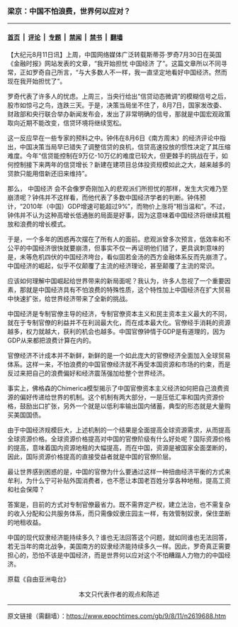 ### 梁京：中国不怕浪费，世界何以应对？

---

#### [首页](../../../..?n2619688) &nbsp;|&nbsp; [评论](../../../../../epoch-comment?n2619688) &nbsp;|&nbsp; [专题](../../../../../epoch-special?n2619688) &nbsp;|&nbsp; [禁闻](../../../../../epoch-news?n2619688) &nbsp;|&nbsp; [禁书](../../../../../books?n2619688) &nbsp;|&nbsp; [翻墙](https://github.com/gfw-breaker/nogfw/blob/master/README.md?n2619688)


<div class="post_content" id="artbody" itemprop="articleBody">
 <!-- article content begin -->
 <p>
  【大纪元8月11日讯】上周，中国网络媒体广泛转载斯蒂芬‧罗奇7月30日在英国《金融时报》网站发表的文章，“我开始担忧
  <ok href="https://www.epochtimes.com/gb/tag/%E4%B8%AD%E5%9B%BD%E7%BB%8F%E6%B5%8E.html">
   中国经济
  </ok>
  了”。这篇文章所以不同寻常，正如罗奇自己所言，“与大多数人不一样，我一直坚定地看好中国经济。然而现在我开始担忧了”。
 </p>
 <p>
  罗奇代表了许多人的忧虑。上周三，当央行给出“信贷动态微调”的模糊信号之后，股市如惊弓之鸟，连跌三天。于是，决策当局坐不住了，8月7日，国家发改委、财政部和央行联合举办新闻发布会，发出了非常明确的信号，那就是中国宏观政策取向近期不能改变，信贷环境将继续宽松。
 </p>
 <p>
  这一反应早在一些专家的预料之中。钟伟在8月6日《南方周末》的经济评论中指出，中国决策当局早已错失了调整信贷的良机，信贷高速投放的惯性决定了其压缩难度。今年“信贷能控制在9万亿-10万亿的难度已较大，但更棘手的挑战在于，如何控制接下来两年的信贷增长？新建在建项目总体投资规模如此之大，越来越多的贷款只能用借新还旧来维持”。
 </p>
 <p>
  那么，
  <ok href="https://www.epochtimes.com/gb/tag/%E4%B8%AD%E5%9B%BD%E7%BB%8F%E6%B5%8E.html">
   中国经济
  </ok>
  会不会像罗奇刚加入的悲观派们所担忧的那样，发生大灾难乃至崩溃呢？钟伟并不这样看，而他代表了多数中国经济学者的判断。钟伟预计，“2010年（中国）GDP增速可能超过9%”，而物价上涨将“相当温和”。不过，钟伟并不认为这种高增长低通胀的局面是好事，因为这意味着中国经济将继续其粗放和浪费的增长模式。
 </p>
 <p>
  于是，一个多年的困惑再次摆在了所有人的面前。悲观派曾多次预言，低效率和不公平的中国经济很快就要崩溃，但事实不仅一再证明他们错了，更具讽刺意味的是，未等危机四伏的中国经济垮台，看似固若金汤的西方金融体系反而先崩溃了。中国经济的崛起，似乎不仅颠覆了主流的经济理论，甚至颠覆了主流的常识。
 </p>
 <p>
  应该如何理解中国崛起给世界带来的新局面呢？我认为，许多人忽视了一个重要因素，那就是中国经济具有不怕浪费的特殊性质，这个特性加上中国经济在扩大贸易中快速扩张，给世界经济带来了全新的挑战。
 </p>
 <p>
  中国经济是专制官僚主导的经济，专制官僚资本主义和民主资本主义最大的不同，就在于专制官僚的利益并不在利润最大化，而在成本最大化。官僚经手消耗的资源越多，权力就越大，获利的机会也越多。中国官僚钟情于GDP是有道理的，因为GDP从来都把浪费计算在内的。
 </p>
 <p>
  官僚经济不计成本并不新鲜，新鲜的是一个如此庞大的官僚经济全面加入全球贸易体系。这样一来，不怕浪费的中国官僚经济就不再受本国资源和市场的约束，而是反过来把自己的浪费偏好和经济震荡强加给整个世界经济。
 </p>
 <p>
  事实上，佛格森的Chimerica模型揭示了中国官僚资本主义经济如何把自己浪费资源的偏好传递给世界的机制。这个机制有两大部分，一是压低汇率和国内资源价格，鼓励出口扩张，另外一个就是以低利率输出国内储蓄，典型的形态就是大量购买美国国债。
 </p>
 <p>
  由于中国经济规模巨大，上述机制的一个结果是全面提高全球资源需求，从而提高全球资源价格。全球资源价格提高对中国的官僚阶级有什么好处呢？国际资源价格的提高，意味着国内资源地租的大幅提高，而在中国，资源是被国家全面垄断的，因此，国际资源价格提高的直接受益者就是中国的官僚阶层。
 </p>
 <p>
  最让世界感到困惑的是，中国的官僚为什么要通过这样一种扭曲经济平衡的方式来牟利，为什么宁可补贴外国消费者，也不愿让本国老百姓分享各种地租，提高工资和社会保障？
 </p>
 <p>
  答案是，目前的方式对专制官僚最省力。既不需界定产权，建立法治，也不需复杂的收入分配和公共服务体系，而只需像奴隶庄园主一样，有效管制奴隶，保住垄断的地租收益。
 </p>
 <p>
  中国的现代奴隶经济能持续多久？谁也无法回答这个问题，就如同谁也无法回答，若无当年的南北战争，美国南方的奴隶经济能持续多久一样。因此，罗奇真正需要担心的，恐怕不该是中国经济，而是世界何以应对这个不怕糟蹋人力物力的中国经济。
 </p>
 <p>
  原载《自由亚洲电台》
  <span style="color: #ffffff;">
   (http://www.dajiyuan.com)
  </span>
 </p>
 <p>
  <center>
   <span class="GY13">
    本文只代表作者的观点和陈述
   </span>
  </center>
 </p>
 <!-- article content end -->
 <div id="below_article_ad">
 </div>
</div>


---

原文链接（需翻墙）：https://www.epochtimes.com/gb/9/8/11/n2619688.htm